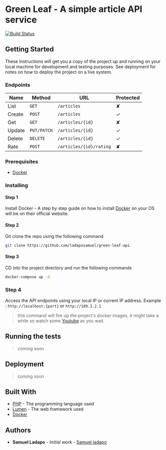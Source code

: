 # Green Leaf - A simple article API service

[![Build Status](https://travis-ci.com/ladaposamuel/green-leaf-api.svg?branch=develop)](https://travis-ci.com/ladaposamuel/green-leaf-api)

## Getting Started

These instructions will get you a copy of the project up and running on your local machine for development and testing purposes. See deployment for notes on how to deploy the project on a live system.

### Endpoints

| Name   | Method      | URL                     | Protected |
| ---    | ---         | ---                     | ---       |
| List   | `GET`       | `/articles`             | ✘         |
| Create | `POST`      | `/articles`             | ✓         |
| Get    | `GET`       | `/articles/{id}`        | ✘         |
| Update | `PUT/PATCH` | `/articles/{id}`        | ✓         |
| Delete | `DELETE`    | `/articles/{id}`        | ✓         |
| Rate   | `POST`      | `/articles/{id}/rating` | ✘         |

### Prerequisites

- [Docker](https://docker.com)

### Installing

#### Step 1

Install Docker - A step by step guide on how to install [Docker](https://docker.com) on your OS will be on their official website.

#### Step 2

Git clone the repo using the following command

```bash
git clone https://github.com/ladaposamuel/green-leaf-api
```

#### Step 3

CD into the project directory and run the following commands

```bash
docker-compose up -d
```

### Step 4

Access the API endpoints using your local IP or current IP address.
Example : `http://localhost:{port}` or `http://189.2.2.1`

>this command will fire up the project's docker images, it might take a while so watch some [Youtube](https://youtube.com) as you wait.

## Running the tests

>coming soon

## Deployment

>coming soon

## Built With

- [PHP](https://php.org) - The programming language used
- [Lumen](https://lumen.laravel.com) - The web framework used
- [Docker](https://docker.com)

## Authors

- **Samuel Ladapo** - *Initial work* - [Samuel ladapo](https://github.com/ladaposamuel)
